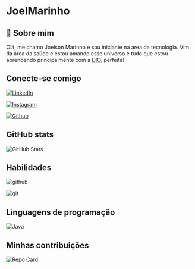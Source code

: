 
# JoelMarinho
## 🚀 Sobre mim
Olá, me chamo Joelson Marinho e sou iniciante na área da tecnologia. Vim da área da saúde e estou amando esse universo e tudo que estou aprendendo principalmente com a [DIO](https://www.dio.me/), perfeita!


## Conecte-se comigo
[![LinkedIn](https://img.shields.io/badge/LinkedIn-000?style=for-the-badge&logo=linkedin&logoColor=0E76A8)](https://br.linkedin.com/in/joelson-marinho-b29209203?trk=people-guest_people_search-card)

 [![Instagram](https://img.shields.io/badge/Instagram-000?style=for-the-badge&logo=instagram)](https://www.instagram.com/joelson_marinhoo/) 
 
 [![Github](https://img.shields.io/badge/GitHub-000?style=for-the-badge&logo=github)](https://github.com/JoelMarinho)


## GitHub stats
![GitHub Stats](https://github-readme-stats.vercel.app/api?username=JoelMarinho&theme=transparent&bg_color=000&border_color=30A3DC&show_icons=true&icon_color=30A3DC&title_color=E94D5F&text_color=FFF)

## Habilidades
![github](https://img.shields.io/badge/GitHub-000?style=for-the-badge&logo=github)

![git](https://img.shields.io/badge/Git-000?style=for-the-badge&logo=git)
## Linguagens de programação

![Java](https://img.shields.io/badge/Java-000?style=for-the-badge&logo=java)

## Minhas contribuições

[![Repo Card](https://github-readme-stats.vercel.app/api/pin/?username=JoelMarinho&repo=dio-lab-open-source&bg_color=000&border_color=30A3DC&show_icons=true&icon_color=30A3DC&title_color=E94D5F&text_color=FFF)](https://github.com/JoelMarinho/dio-lab-open-source)

